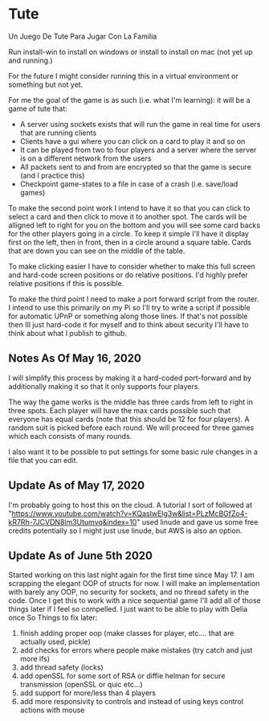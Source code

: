 # Tute
Un Juego De Tute Para Jugar Con La Familia

Run install-win to install on windows or install to install on mac (not yet up and running.)

For the future I might consider running this in a virtual environment or something but not yet.

For me the goal of the game is as such (i.e. what I'm learning): it will be a game of tute that:
* A server using sockets exists that will run the game in real time for users that are running clients
* Clients have a gui where you can click on a card to play it and so on
* It can be played from two to four players and a server where the server is on a different network from the users
* All packets sent to and from are encrypted so that the game is secure (and I practice this)
* Checkpoint game-states to a file in case of a crash (i.e. save/load games)

To make the second point work I intend to have it so that you can click to select a card and then click to move it to another spot. The cards will be alligned left to right for you on the bottom and you will see some card backs for the other players going in a circle. To keep it simple I'll have it display first on the left, then in front, then in a circle around a square table. Cards that are down you can see on the middle of the table.

To make clicking easier I have to consider whether to make this full screen and hard-code screen positions or do relative positions. I'd highly prefer relative positions if this is possible.

To make the third point I need to make a port forward script from the router. I intend to use this primarily on my Pi so I'll try to write a script if possible for automatic UPnP or something along those lines. If that's not possible then Ill just hard-code it for myself and to think about security I'll have to think about what I publish to github.

## Notes As Of May 16, 2020
I will simplify this process by making it a hard-coded port-forward and by additionally making it so that it only supports
four players.

The way the game works is the middle has three cards from left to right in three spots. Each player will have the max cards possible such that everyone has equal cards (note that this should be 12 for four players). A random suit is picked before each round. We will proceed for three games which each consists of many rounds.

I also want it to be possible to put settings for some basic rule changes in a file that you can edit.

## Update As of May 17, 2020
I'm probably going to host this on the cloud. A tutorial I sort of followed at "https://www.youtube.com/watch?v=KQasIwElg3w&list=PLzMcBGfZo4-kR7Rh-7JCVDN8lm3Utumvq&index=10" used linude and gave us some free credits potentially so I might just use linude, but AWS is also an option.

## Update As of June 5th 2020
Started working on this last night again for the first time since May 17. I am scrapping the elegant OOP of structs for now. I will make an implementation with barely any OOP, no security for sockets, and no thread safety in the code. Once I get this to work with a nice sequential game I'll add all of those things later if I feel so compelled. I just want to be able to play with Delia once So Things to fix later:

1. finish adding proper oop (make classes for player, etc.... that are actually used, pickle)
2. add checks for errors where people make mistakes (try catch and just more ifs)
3. add thread safety (locks)
4. add openSSL for some sort of RSA or diffie helman for secure transmission (openSSL or quic etc...)
5. add support for more/less than 4 players
6. add more responsivity to controls and instead of using keys control actions with mouse
